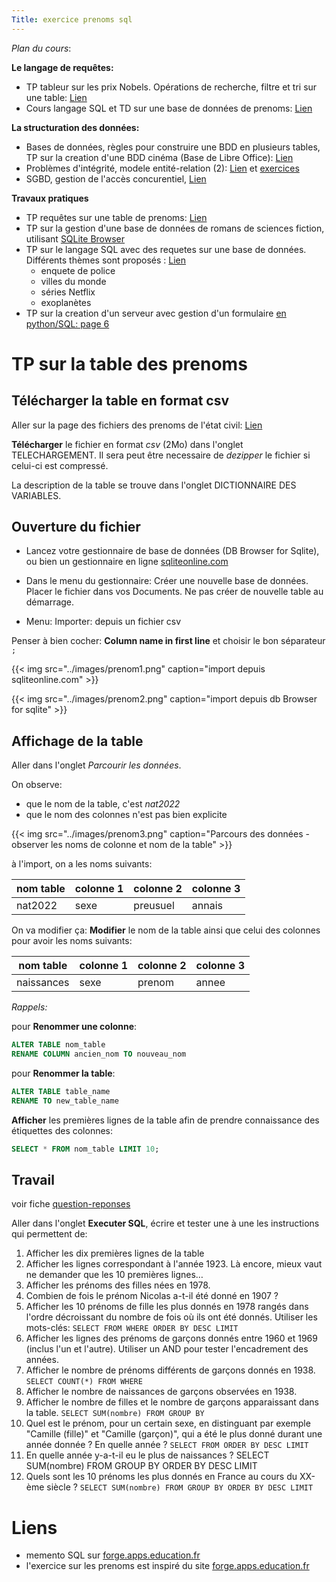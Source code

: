 ```yaml
---
Title: exercice prenoms sql
---
```


*Plan du cours*:

**Le langage de requêtes:**
* TP tableur sur les prix Nobels. Opérations de recherche, filtre et tri sur une table: [Lien](/docs/competences/calc/page3)
* Cours langage SQL et TD sur une base de données de prenoms: [Lien](/docs/NSI/bases/page7/)

**La structuration des données:**
* Bases de données, règles pour construire une BDD en plusieurs tables, TP sur la creation d'une BDD cinéma (Base de Libre Office): [Lien](/docs/NSI/bases/page2/)
* Problèmes d'intégrité, modele entité-relation (2): [Lien](../page1/) et [exercices](/pdf/NSI/bdd1_eleve.pdf)
* SGBD, gestion de l'accès concurentiel, [Lien](../page3/)

**Travaux pratiques**
* TP requêtes sur une table de prenoms: [Lien](../page8)
* TP sur la gestion d'une base de données de romans de sciences fiction, utilisant [SQLite Browser](../page6)
* TP sur le langage SQL avec des requetes sur une base de données. Différents thèmes sont proposés : [Lien](../page4)
	* enquete de police
	* villes du monde
	* séries Netflix
	* exoplanètes
* TP sur la creation d'un serveur avec gestion d'un formulaire [en python/SQL: page 6](../page5/)

# TP sur la table des prenoms
## Télécharger la table en format csv
Aller sur la page des fichiers des prenoms de l'état civil: [Lien](https://www.insee.fr/fr/statistiques/7633685)

**Télécharger** le fichier en format *csv* (2Mo) dans l'onglet TELECHARGEMENT. Il sera peut être necessaire de *dezipper* le fichier si celui-ci est compressé.

La description de la table se trouve dans l'onglet DICTIONNAIRE DES VARIABLES.

## Ouverture du fichier
* Lancez votre gestionnaire de base de données (DB Browser for Sqlite), ou bien un gestionnaire en ligne [sqliteonline.com](https://sqliteonline.com/)

* Dans le menu du gestionnaire: Créer une nouvelle base de données. Placer le fichier dans vos Documents. Ne pas créer de nouvelle table au démarrage.

* Menu: Importer: depuis un fichier csv

Penser à bien cocher: **Column name in first line** et choisir le bon séparateur `;`


{{< img src="../images/prenom1.png" caption="import depuis sqliteonline.com" >}}

{{< img src="../images/prenom2.png" caption="import depuis db Browser for sqlite" >}}

## Affichage de la table
Aller dans l'onglet *Parcourir les données*.

On observe:

* que le nom de la table, c'est *nat2022*
* que le nom des colonnes n'est pas bien explicite

{{< img src="../images/prenom3.png" caption="Parcours des données - observer les noms de colonne et nom de la table" >}}

à l'import, on a les noms suivants:

| nom table | colonne 1 | colonne 2 | colonne 3 |
| --- | --- | --- | --- |
| nat2022 | sexe | preusuel | annais | nombre |

On va modifier ça: **Modifier** le nom de la table ainsi que celui des colonnes pour avoir les noms suivants:

| nom table | colonne 1 | colonne 2 | colonne 3 |
| --- | --- | --- | --- |
| naissances | sexe | prenom | annee | nombre |

*Rappels:*

pour **Renommer une colonne**:

```SQL
ALTER TABLE nom_table
RENAME COLUMN ancien_nom TO nouveau_nom
```

pour **Renommer la table**:

```SQL
ALTER TABLE table_name
RENAME TO new_table_name
```

**Afficher** les premières lignes de la table afin de prendre connaissance des étiquettes des colonnes:

```sql
SELECT * FROM nom_table LIMIT 10;
```

## Travail
voir fiche [question-reponses](/pdf/NSI/bdd2_fiche_reponse_prenoms.pdf)

Aller dans l'onglet **Executer SQL**, écrire et tester une à une les instructions qui permettent de:

1. Afficher les dix premières lignes de la table
2. Afficher les lignes correspondant à l'année 1923. Là encore, mieux vaut ne demander que les 10 premières lignes…
3. Afficher les prénoms des filles nées en 1978.
4. Combien de fois le prénom Nicolas a-t-il été donné en 1907 ?
5. Afficher les 10 prénoms de fille les plus donnés en 1978 rangés dans l'ordre décroissant du nombre de fois où ils ont été donnés. Utiliser les mots-clés:
`SELECT FROM WHERE ORDER BY DESC LIMIT`
6. Afficher les lignes des prénoms de garçons donnés entre 1960 et 1969 (inclus l'un et l'autre). Utiliser un AND pour tester l'encadrement des années.
7. Afficher le nombre de prénoms différents de garçons donnés en 1938.
`SELECT COUNT(*) FROM WHERE`
8. Afficher le nombre de naissances de garçons observées en 1938.
9. Afficher le nombre de filles et le nombre de garçons apparaissant dans la table.
`SELECT SUM(nombre) FROM GROUP BY`
10. Quel est le prénom, pour un certain sexe, en distinguant par exemple "Camille (fille)" et "Camille (garçon)", qui a été le plus donné durant une année donnée ? En quelle année ?
`SELECT FROM ORDER BY DESC LIMIT`
11. En quelle année y-a-t-il eu le plus de naissances ?
SELECT SUM(nombre) FROM GROUP BY ORDER BY DESC LIMIT
12. Quels sont les 10 prénoms les plus donnés en France au cours du XX-ème siècle ?
`SELECT SUM(nombre) FROM GROUP BY ORDER BY DESC LIMIT` 


# Liens
* memento SQL sur [forge.apps.education.fr](https://exercices-bdd-aa801f.forge.apps.education.fr/memento_sql/)
* l'exercice sur les prenoms est inspiré du site [forge.apps.education.fr](https://exercices-bdd-aa801f.forge.apps.education.fr/)